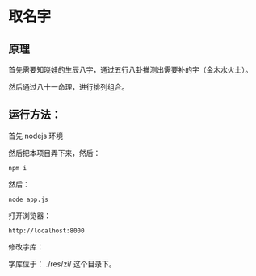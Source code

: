 # 取名字

## 原理

首先需要知晓娃的生辰八字，通过五行八卦推测出需要补的字（金木水火土）。

然后通过八十一命理，进行排列组合。





## 运行方法：

首先 nodejs 环境

然后把本项目弄下来，然后：

```
npm i
```

然后：

```
node app.js
```

打开浏览器：

```
http://localhost:8000
```

修改字库：

字库位于： ./res/zi/ 这个目录下。